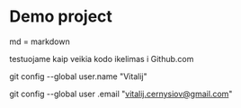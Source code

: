 # Demo project

md = markdown

testuojame kaip veikia kodo ikelimas i Github.com

git config --global user.name "Vitalij"

git config  --global user .email "vitalij.cernysiov@gmail.com"


